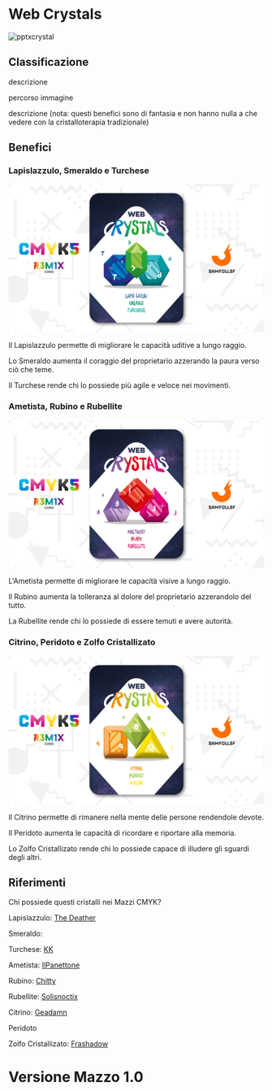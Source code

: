 # Web Crystals

![pptxcrystal](../eg/5/pptxcrystal.jpg)

## Classificazione

descrizione

percorso immagine

descrizione (nota: questi benefici sono di fantasia e non hanno nulla a che vedere con la cristalloterapia tradizionale)

## Benefici

### Lapislazzulo, Smeraldo e Turchese

![cristalligruppo1](../eg/5/crystal1.jpg)

Il Lapislazzulo permette di migliorare le capacità uditive a lungo raggio.

Lo Smeraldo aumenta il coraggio del proprietario azzerando la paura verso ciò che teme.

Il Turchese rende chi lo possiede più agile e veloce nei movimenti.

### Ametista, Rubino e Rubellite

![cristalligruppo2](../eg/5/crystal2.jpg)

L'Ametista permette di migliorare le capacità visive a lungo raggio.

Il Rubino aumenta la tolleranza al dolore del proprietario azzerandolo del tutto.

La Rubellite rende chi lo possiede di essere temuti e avere autorità.

### Citrino, Peridoto e Zolfo Cristallizato

![cristalligruppo3](../eg/5/crystal3.jpg)

Il Citrino permette di rimanere nella mente delle persone rendendole devote.

Il Peridoto aumenta le capacità di ricordare e riportare alla memoria.

Lo Zolfo Cristallizato rende chi lo possiede capace di illudere gli sguardi degli altri.


## Riferimenti

Chi possiede questi cristalli nei Mazzi CMYK?

Lapislazzulo: [The Deather](../Ciano/thedea.md)

Smeraldo:

Turchese: [KK](../Ciano/kekka.md)

Ametista: [IlPanettone](../Magenta/ilpanettone.md)

Rubino: [Chitty](../Magenta/chitty.md)

Rubellite: [Solisnoctix](../Magenta/solisnoctix.md)

Citrino: [Geadamn](../Giallo/geadamn.md)

Peridoto

Zolfo Cristallizato: [Frashadow](../Giallo/frashadow.md)

# Versione Mazzo 1.0